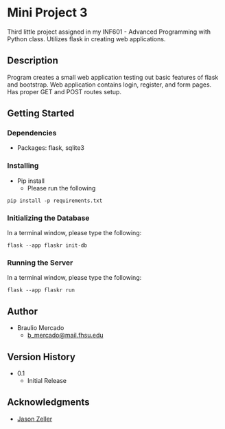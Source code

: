 <!--- (10/10 points) There should be a README.md file in your project that explains what 
your project is, how to install the pip requirements, and how to execute the program. 
Please use the GitHub flavor of Markdown. Be thorough on the explanations. 
You will need to explain the steps of initializing the database and then how to run the 
development server for your project. --->


# Mini Project 3

Third little project assigned in my INF601 - Advanced Programming with Python
class. Utilizes flask in creating web applications.


## Description

Program creates a small web application testing out basic features of flask and bootstrap. 
Web application contains login, register, and form pages. Has proper GET and POST routes setup. 

## Getting Started

### Dependencies

*  Packages: flask, sqlite3

### Installing

* Pip install
  * Please run the following
```
pip install -p requirements.txt
```

### Initializing the Database
In a terminal window, please type the following:
```
flask --app flaskr init-db
```


### Running the Server
In a terminal window, please type the following:
```
flask --app flaskr run
```

## Author

* Braulio Mercado  
  * b_mercado@mail.fhsu.edu

## Version History

* 0.1
    * Initial Release

## Acknowledgments

* [Jason Zeller](https://www.youtube.com/@profzeller)
